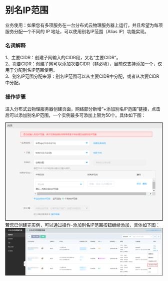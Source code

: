 # 别名IP范围

业务使用：如果您有多项服务在一台分布式云物理服务器上运行，并且希望为每项服务分配一个不同的 IP 地址，可以使用别名IP范围（Alias IP）功能实现。

### 名词解释
1、主要CIDR：创建子网输入的CIDR段，又名“主要CIDR”。</br>
2、次要CIDR：创建子网可以添加次要CIDR（非必填），目前仅支持添加一个，仅用于分配别名IP范围使用。</br>
3、别名IP范围分配来源：别名IP范围可以从主要CIDR中分配，或者从次要CIDR中分配。</br>

### 操作步骤
进入分布式云物理服务器创建页面，网络部分新增“+添加别名IP范围”链接，点击后可以添加别名IP范围，一个实例最多可添加上限为50个。具体如下图：<br/>

![添加别名IP范围](../../Image/create-cps-alisas-ip.png)
若您已创建完实例，可以通过操作-添加别名IP范围按钮继续添加，具体如下图：<br/>
![添加别名IP按钮操作](../../Image/add-alisas-ip.png)

